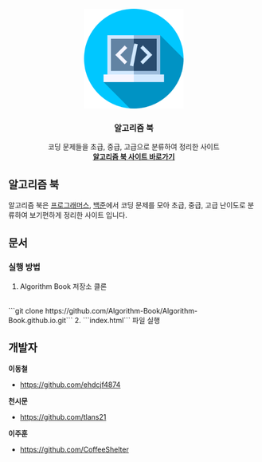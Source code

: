 <p align="center">
  <a href="https://github.com/Algorithm-Book/Algorithm-Book.github.io">
    <img src="assets/logo.png" alt="Algorithm Book logo" width="200" height="200">
  </a>
</p>

<h3 align="center">알고리즘 북</h3>

<p align="center">
  코딩 문제들을 초급, 중급, 고급으로 분류하여 정리한 사이트
  <br>
  <a href="https://https://algorithm-book.github.io/"><strong>알고리즘 북 사이트 바로가기</strong></a>
</p>


## 알고리즘 북
알고리즘 북은 [프로그래머스](https://school.programmers.co.kr/learn/challenges), [백준](https://www.acmicpc.net/problemset)에서 코딩 문제를 모아 초급, 중급, 고급 난이도로 분류하여 보기편하게 정리한 사이트 입니다.

## 문서

### 실행 방법
1. Algorithm Book 저장소 클론
<br>
```git clone https://github.com/Algorithm-Book/Algorithm-Book.github.io.git```
2. ```index.html``` 파일 실행 


## 개발자
**이동철**

- <https://github.com/ehdcjf4874>

**천시문**

- <https://github.com/tlans21>

**이주훈**

- <https://github.com/CoffeeShelter>